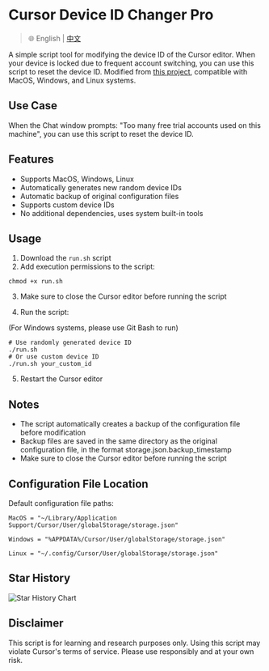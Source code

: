 # Cursor Device ID Changer Pro

> 🌐️ English | [中文](./README_CN.md)

A simple script tool for modifying the device ID of the Cursor editor. When your device is locked due to frequent account switching, you can use this script to reset the device ID.
Modified from [this project](https://github.com/fly8888/cursor_machine_id), compatible with MacOS, Windows, and Linux systems.

## Use Case

When the Chat window prompts: "Too many free trial accounts used on this machine", you can use this script to reset the device ID.

## Features

- Supports MacOS, Windows, Linux
- Automatically generates new random device IDs
- Automatic backup of original configuration files
- Supports custom device IDs
- No additional dependencies, uses system built-in tools

## Usage

1. Download the `run.sh` script
2. Add execution permissions to the script:

```base
chmod +x run.sh
```

3. Make sure to close the Cursor editor before running the script

4. Run the script:

(For Windows systems, please use Git Bash to run)

```
# Use randomly generated device ID
./run.sh
# Or use custom device ID
./run.sh your_custom_id
```

5. Restart the Cursor editor

## Notes

- The script automatically creates a backup of the configuration file before modification
- Backup files are saved in the same directory as the original configuration file, in the format storage.json.backup_timestamp
- Make sure to close the Cursor editor before running the script

## Configuration File Location

Default configuration file paths:

```
MacOS = "~/Library/Application Support/Cursor/User/globalStorage/storage.json"

Windows = "%APPDATA%/Cursor/User/globalStorage/storage.json"

Linux = "~/.config/Cursor/User/globalStorage/storage.json"
```

## Star History

<img alt="Star History Chart" src="https://api.star-history.com/svg?repos=Michael-py001/cursorMachineChange&amp;type=Date">

## Disclaimer

This script is for learning and research purposes only. Using this script may violate Cursor's terms of service. Please use responsibly and at your own risk.

